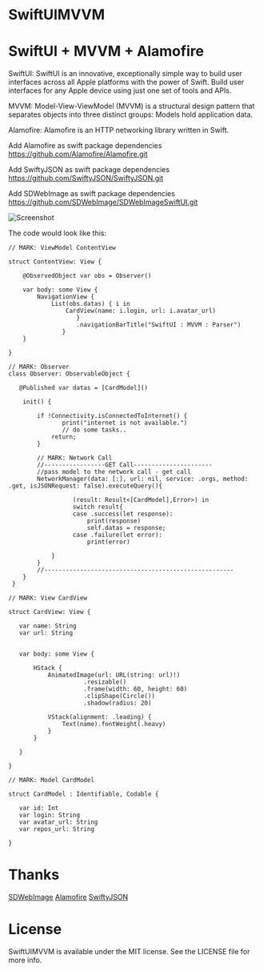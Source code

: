 # SwiftUIMVVM

<h1>SwiftUI + MVVM + Alamofire </h1>


SwiftUI: SwiftUI is an innovative, exceptionally simple way to build user interfaces across all Apple platforms with the power of Swift. Build user interfaces for any Apple device using just one set of tools and APIs.

MVVM: Model-View-ViewModel (MVVM) is a structural design pattern that separates objects into three distinct groups: Models hold application data. 

Alamofire: Alamofire is an HTTP networking library written in Swift. 

Add Alamofire as swift package dependencies
https://github.com/Alamofire/Alamofire.git

Add SwiftyJSON as swift package dependencies
https://github.com/SwiftyJSON/SwiftyJSON.git

Add SDWebImage as swift package dependencies
https://github.com/SDWebImage/SDWebImageSwiftUI.git


![Screenshot](https://raw.githubusercontent.com/sharmadevelopers/SwiftUIMVVM/master/HomeScreen.png)


The code would look like this:

```
// MARK: ViewModel ContentView

struct ContentView: View {

    @ObservedObject var obs = Observer()
    
    var body: some View {
        NavigationView {
            List(obs.datas) { i in
                CardView(name: i.login, url: i.avatar_url)
                   }
                   .navigationBarTitle("SwiftUI : MVVM : Parser")
               }
    }
    
}
```

```
// MARK: Observer
class Observer: ObservableObject {
   
   @Published var datas = [CardModel]()
    
    init() {
        
        if !Connectivity.isConnectedToInternet() {
               print("internet is not available.")
               // do some tasks..
            return;
        }
       
        // MARK: Network Call
        //-----------------GET Call----------------------
        //pass model to the network call - get call
        NetworkManager(data: [:], url: nil, service: .orgs, method: .get, isJSONRequest: false).executeQuery(){

                  (result: Result<[CardModel],Error>) in
                  switch result{
                  case .success(let response):
                      print(response)
                      self.datas = response;
                  case .failure(let error):
                      print(error)
                    
            }
        }
        //-----------------------------------------------------
    }
 }
 ```
 
 ```
 // MARK: View CardView

struct CardView: View {
    
    var name: String
    var url: String
    

    var body: some View {
        
        HStack {
            AnimatedImage(url: URL(string: url)!)
                      .resizable()
                      .frame(width: 60, height: 60)
                      .clipShape(Circle())
                      .shadow(radius: 20)
                      
            VStack(alignment: .leading) {
                Text(name).fontWeight(.heavy)
            }
        }
       
    }
    
}
```
 
 ```
// MARK: Model CardModel

struct CardModel : Identifiable, Codable {
    
    var id: Int
    var login: String
    var avatar_url: String
    var repos_url: String
    
}
 
 ```
# Thanks

[SDWebImage](https://github.com/SDWebImage/SDWebImageSwiftUI.git)
[Alamofire](https://github.com/Alamofire/Alamofire)
[SwiftyJSON](https://github.com/SwiftyJSON/SwiftyJSON)

# License

SwiftUIMVVM is available under the MIT license. See the LICENSE file for more info.

